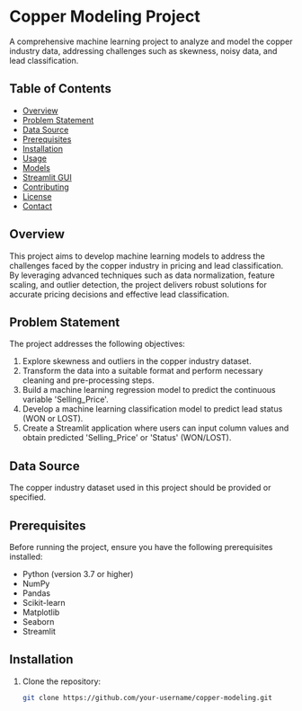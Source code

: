 # Copper Modeling Project

A comprehensive machine learning project to analyze and model the copper industry data, addressing challenges such as skewness, noisy data, and lead classification.

## Table of Contents

- [Overview](#overview)
- [Problem Statement](#problem-statement)
- [Data Source](#data-source)
- [Prerequisites](#prerequisites)
- [Installation](#installation)
- [Usage](#usage)
- [Models](#models)
- [Streamlit GUI](#streamlit-gui)
- [Contributing](#contributing)
- [License](#license)
- [Contact](#contact)

## Overview

This project aims to develop machine learning models to address the challenges faced by the copper industry in pricing and lead classification. By leveraging advanced techniques such as data normalization, feature scaling, and outlier detection, the project delivers robust solutions for accurate pricing decisions and effective lead classification.

## Problem Statement

The project addresses the following objectives:

1. Explore skewness and outliers in the copper industry dataset.
2. Transform the data into a suitable format and perform necessary cleaning and pre-processing steps.
3. Build a machine learning regression model to predict the continuous variable 'Selling_Price'.
4. Develop a machine learning classification model to predict lead status (WON or LOST).
5. Create a Streamlit application where users can input column values and obtain predicted 'Selling_Price' or 'Status' (WON/LOST).

## Data Source

The copper industry dataset used in this project should be provided or specified.

## Prerequisites

Before running the project, ensure you have the following prerequisites installed:

- Python (version 3.7 or higher)
- NumPy
- Pandas
- Scikit-learn
- Matplotlib
- Seaborn
- Streamlit

## Installation

1. Clone the repository:

   ```bash
   git clone https://github.com/your-username/copper-modeling.git
